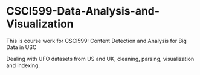 # CSCI599-Data-Analysis-and-Visualization
This is course work for CSCI599: Content Detection and Analysis for Big Data in USC

Dealing with UFO datasets from US and UK, cleaning, parsing, visualization and indexing.
